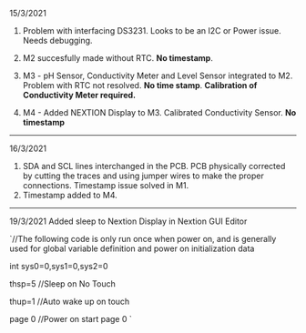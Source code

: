 15/3/2021
1. Problem with interfacing DS3231. Looks to be an I2C or Power issue. Needs debugging. 

2. M2 succesfully made without RTC. **No timestamp**.

3. M3 - pH Sensor, Conductivity Meter and Level Sensor integrated to M2. Problem with RTC not resolved. **No time stamp**. **Calibration of Conductivity Meter required.**

4. M4 - Added NEXTION Display to M3. Calibrated Conductivity Sensor. **No timestamp**



***********************************************************************************
16/3/2021
1. SDA and SCL lines interchanged in the PCB. PCB physically corrected by cutting the traces and using jumper wires to make the proper connections. Timestamp issue solved in M1. 
2. Timestamp added to M4. 

**************************************************************************************
19/3/2021
Added sleep to Nextion Display in Nextion GUI Editor

`//The following code is only run once when power on, and is generally used for global variable definition and power on initialization data

int sys0=0,sys1=0,sys2=0    

thsp=5    //Sleep on No Touch

thup=1    //Auto wake up on touch

page 0                       //Power on start page 0
`

